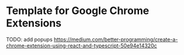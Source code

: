 # Template for Google Chrome Extensions

TODO: add popups
https://medium.com/better-programming/create-a-chrome-extension-using-react-and-typescript-50e94e14320c
